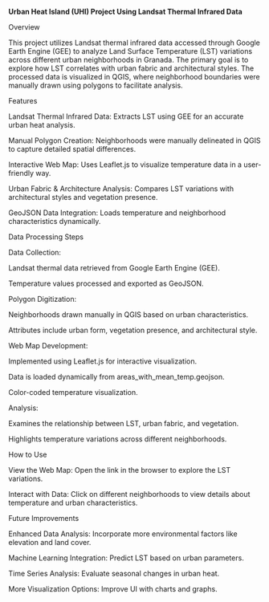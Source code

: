 **Urban Heat Island (UHI) Project Using Landsat Thermal Infrared Data**

Overview

This project utilizes Landsat thermal infrared data accessed through Google Earth Engine (GEE) to analyze Land Surface Temperature (LST) variations across different urban neighborhoods in Granada. The primary goal is to explore how LST correlates with urban fabric and architectural styles. The processed data is visualized in QGIS, where neighborhood boundaries were manually drawn using polygons to facilitate analysis.

Features

Landsat Thermal Infrared Data: Extracts LST using GEE for an accurate urban heat analysis.

Manual Polygon Creation: Neighborhoods were manually delineated in QGIS to capture detailed spatial differences.

Interactive Web Map: Uses Leaflet.js to visualize temperature data in a user-friendly way.

Urban Fabric & Architecture Analysis: Compares LST variations with architectural styles and vegetation presence.

GeoJSON Data Integration: Loads temperature and neighborhood characteristics dynamically.

Data Processing Steps

Data Collection:

Landsat thermal data retrieved from Google Earth Engine (GEE).

Temperature values processed and exported as GeoJSON.

Polygon Digitization:

Neighborhoods drawn manually in QGIS based on urban characteristics.

Attributes include urban form, vegetation presence, and architectural style.

Web Map Development:

Implemented using Leaflet.js for interactive visualization.

Data is loaded dynamically from areas_with_mean_temp.geojson.

Color-coded temperature visualization.

Analysis:

Examines the relationship between LST, urban fabric, and vegetation.

Highlights temperature variations across different neighborhoods.



How to Use

View the Web Map: Open the link in the browser to explore the LST variations.

Interact with Data: Click on different neighborhoods to view details about temperature and urban characteristics.


Future Improvements

Enhanced Data Analysis: Incorporate more environmental factors like elevation and land cover.

Machine Learning Integration: Predict LST based on urban parameters.

Time Series Analysis: Evaluate seasonal changes in urban heat.

More Visualization Options: Improve UI with charts and graphs.

